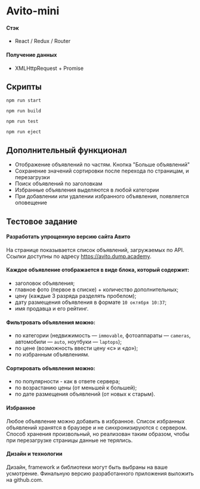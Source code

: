 # Avito-mini

#### Стэк

- React / Redux / Router

#### Получение данных

- XMLHttpRequest + Promise

## Скрипты

`npm run start`

`npm run build`

`npm run test`

`npm run eject`


## Дополнительный функционал

- Отображение объявлений по частям. Кнопка "Больше объявлений"
- Сохранение значений сортировки после перехода по страницам, и перезагрузки
- Поиск объявлений по заголовкам
- Избранные объявления выделяются в любой категории
- При добавлении или удалении избранного объявления, появляется оповещение 

## Тестовое задание

#### Разработать упрощенную версию сайта Авито
На странице показывается список объявлений, загружаемых по API. Ссылки доступны по адресу https://avito.dump.academy.

#### Каждое объявление отображается в виде блока, который содержит:
- заголовок объявления;
- главное фото (первое в списке) + количество дополнительных;
- цену (каждые 3 разряда разделять пробелом);
- дату размещения объявления в формате `10 октября 10:37`;
- имя продавца и его рейтинг.

#### Фильтровать объявления можно:
- по категории (недвижимость — `immovable`, фотоаппараты — `cameras`, автомобили — `auto`, ноутбуки — `laptops`);
- по цене (возможность ввести цену «с» и «до»);
- по избранным объявлениям.

#### Сортировать объявления можно:
- по популярности - как в ответе сервера;
- по возрастанию цены (от меньшей к большей);
- по дате размещения объявлений (от новых к старым).

#### Избранное
Любое объявление можно добавить в избранное. Список избранных объявлений хранятся в браузере и не синхронизируются с сервером. Способ хранения произвольный, но реализован таким образом, чтобы при перезагрузке страницы данные не терялись.

#### Дизайн и технологии
Дизайн, framework и библиотеки могут быть выбраны на ваше усмотрение. Финальную версию разработанного приложения выложить на github.com.
